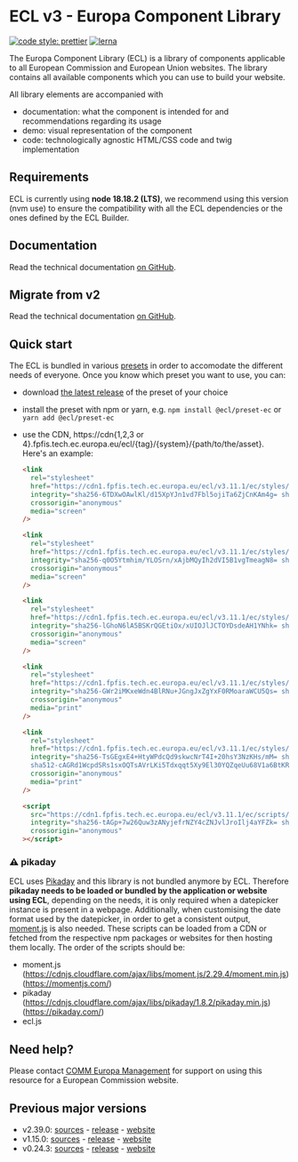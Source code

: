 # ECL v3 - Europa Component Library

[![code style: prettier](https://img.shields.io/badge/code_style-prettier-ff69b4.svg?style=flat-square)](https://github.com/prettier/prettier)
[![lerna](https://img.shields.io/badge/maintained%20with-lerna-cc00ff.svg)](https://lernajs.io/)

The Europa Component Library (ECL) is a library of components applicable to all European Commission and European Union websites. The library contains all available components which you can use to build your website.

All library elements are accompanied with

- documentation: what the component is intended for and recommendations regarding its usage
- demo: visual representation of the component
- code: technologically agnostic HTML/CSS code and twig implementation

## Requirements

ECL is currently using **node 18.18.2 (LTS)**, we recommend using this version (nvm use) to ensure the compatibility with all the ECL dependencies or the ones defined by the ECL Builder.

## Documentation

Read the technical documentation [on GitHub](docs/README.md).

## Migrate from v2

Read the technical documentation [on GitHub](docs/Migrating-v3.md).

## Quick start

The ECL is bundled in various [presets](docs/presets.md) in order to accomodate the different needs of everyone. Once you know which preset you want to use, you can:

- download [the latest release](https://github.com/ec-europa/europa-component-library/releases/latest) of the preset of your choice
- install the preset with npm or yarn, e.g. `npm install @ecl/preset-ec` or `yarn add @ecl/preset-ec`
- use the CDN, https://cdn{1,2,3 or 4}.fpfis.tech.ec.europa.eu/ecl/{tag}/{system}/{path/to/the/asset}. Here's an example:

  ```html
  <link
    rel="stylesheet"
    href="https://cdn1.fpfis.tech.ec.europa.eu/ecl/v3.11.1/ec/styles/optional/ecl-ec-default.css"
    integrity="sha256-6TDXwOAwlKl/d15XpYJn1vd7Fbl5ojiTa6ZjCnKAm4g= sha384-4wO3PdkI7dLsMqFjq/Xo/kBCFPxVyRxt+K1p7x1kwKFZjLb4ZnmNEghOe+tl91CJ sha512-IY5bLEpm/4GksU2BjAcCSeg/GyXZdj6hZjL7e2h+d6Niz8L5OG1IEm5fXv6WteLGkfxutjPqOhquJJu1zqTrWA=="
    crossorigin="anonymous"
    media="screen"
  />
  ```

  ```html
  <link
    rel="stylesheet"
    href="https://cdn1.fpfis.tech.ec.europa.eu/ecl/v3.11.1/ec/styles/optional/ecl-reset.css"
    integrity="sha256-q0O5Ytmhim/YLOSrn/xAjbMQyIh2dVI5B1vgTmeagN8= sha384-mF0atpSZD4XueV/FknRJrBcq7vVbZLyHbnlB51PbYA9XKrZnHFe4ENwiuwgpud7m sha512-yAWCk9f59yDOzjq/GEEnxs9R9s+L1XU1VYAR256+Ehb839L73k5/8aTVvmyZkiU1fjbuZ9tWJwyZyqrzP1drFg=="
    crossorigin="anonymous"
    media="screen"
  />
  ```

  ```html
  <link
    rel="stylesheet"
    href="https://cdn1.fpfis.tech.ec.europa.eu/ecl/v3.11.1/ec/styles/ecl-ec.css"
    integrity="sha256-lGhoN6lA5BSKrQGEtiOx/xUIOJlJCTOYDsdeAH1YNhk= sha384-MKiUC/7XhTlJ2S80i9lZMTWJwoHVkGCHP1VsQLgztN6Qlx4gxLcdqeI5N3kadfe/ sha512-ppwPmERjKKY0OfvIBG8PYZOVZUsydDb2fV/N2DxL1GoP7U6I7D7RbBFzoR7LmuDkqyBq33eShoNDQ5AnUFVSow=="
    crossorigin="anonymous"
    media="screen"
  />
  ```

  ```html
  <link
    rel="stylesheet"
    href="https://cdn1.fpfis.tech.ec.europa.eu/ecl/v3.11.1/ec/styles/ecl-ec-print.css"
    integrity="sha256-GWr2iMKxeWdn4BlRNu+JGngJxZgYxF0RMoaraWCU5Qs= sha384-u0820s0ITVND7Z1h+MeNCknxE62wvDMFzA2lPW2SvtXLLI4/PK2hHGf4bxdLKfep sha512-YkDDh1k8lgdVbsGy05NArGpOo5xmr5RB9TFCifVi/GYhiee5P2y5eZwmtxHoLCsuuWC8BY2vr+Pkrs+WTNdjFA=="
    crossorigin="anonymous"
    media="print"
  />
  ```

  ```html
  <link
    rel="stylesheet"
    href="https://cdn1.fpfis.tech.ec.europa.eu/ecl/v3.11.1/ec/styles/optional/ecl-ec-default-print.css"
    integrity="sha256-TsGEgxE4+HtyWPdcQd9skwcNrT4I+20hsY3NzKHs/mM= sha384-FKmLkUAPmQ0nPhM6xe7rZUedBZnMEnU8i4F0sXj3lLt1xWcdy5VtJV0OikCricXx
    sha512-cAGRd1WcpdSRs1sxOQTsAVrLKi5Tdxqqt5Xy9El30YQZqeUu68V1a6BtKR+3R0quiUR0Qai2Gsn/wRzxX3vxQA=="
    crossorigin="anonymous"
    media="print"
  />
  ```

  ```html
  <script
    src="https://cdn1.fpfis.tech.ec.europa.eu/ecl/v3.11.1/ec/scripts/ecl-ec.js"
    integrity="sha256-tAGp+7w26Quw3zANyjefrNZY4cZNJvlJroIlj4aYFZk= sha384-w6N53Agg8ZLrl9XkBOaigiQOUO8zeYQidMBbcxp+KSnhFt1LF4r9zW33tFwnMYLr sha512-08e6ETth3l1wiP59MKaaGUq1PX3du/s5Usxw02tH2pjlpNH0R8whpHKrFdo90X29FYnjQjTmbW5EWww/gwztGQ=="
    crossorigin="anonymous"
  ></script>
  ```

### :warning: pikaday

ECL uses [Pikaday](https://github.com/Pikaday/Pikaday) and this library is not bundled anymore by ECL.
Therefore **pikaday needs to be loaded or bundled by the application or website using ECL**, depending on the needs, it is only required when
a datepicker instance is present in a webpage.
Additionally, when customising the date format used by the datepicker, in order to get a consistent output, [moment.js](https://momentjs.com/) is also needed.
These scripts can be loaded from a CDN or fetched from the respective npm packages or websites for then hosting them locally.
The order of the scripts should be:

- moment.js (https://cdnjs.cloudflare.com/ajax/libs/moment.js/2.29.4/moment.min.js) (https://momentjs.com/)
- pikaday (https://cdnjs.cloudflare.com/ajax/libs/pikaday/1.8.2/pikaday.min.js) (https://pikaday.com/)
- ecl.js

## Need help?

Please contact [COMM Europa Management](mailto:Europamanagement@ec.europa.eu) for support on using this resource for a European Commission website.

## Previous major versions

- v2.39.0: [sources](https://github.com/ec-europa/europa-component-library/tree/v2) - [release](https://github.com/ec-europa/europa-component-library/releases/tag/v2.39.0) - [website](https://ec.europa.eu/component-library/v2.39.0/)
- v1.15.0: [sources](https://github.com/ec-europa/europa-component-library/tree/v1) - [release](https://github.com/ec-europa/europa-component-library/releases/tag/v1.15.0) - [website](https://ec.europa.eu/component-library/v1.15.0/)
- v0.24.3: [sources](https://github.com/ec-europa/europa-component-library/tree/v0) - [release](https://github.com/ec-europa/europa-component-library/releases/tag/v0.24.3) - [website](https://ec.europa.eu/component-library/v0.24.3/)
